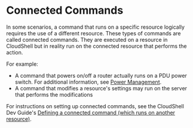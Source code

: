 # Connected Commands

In some scenarios, a command that runs on a specific resource logically requires the use of a different resource. These types of commands are called connected commands. They are executed on a resource in CloudShell but in reality run on the connected resource that performs the action.

For example:

- A command that powers on/off a router actually runs on a PDU power switch. For additional information, see [Power Management](https://help.quali.com/Online%20Help/0.0/Portal/Content/Admn/Cnctvt-Ctrl-Pwr-Swch.htm).
- A command that modifies a resource's settings may run on the server that performs the modifications

For instructions on setting up connected commands, see the CloudShell Dev Guide's [Defining a connected command (which runs on another resource)](https://help.quali.com/Online%20Help/0.0/Portal/Content/DevGuide/Shells/Common-Driver-Recipes.htm#Defining).